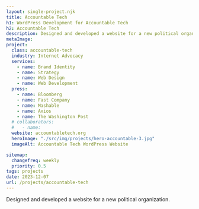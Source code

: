 ```yaml
---
layout: single-project.njk
title: Accountable Tech
h1: WordPress Development for Accountable Tech
h2: Accountable Tech
description: Designed and developed a website for a new political organization.
metaImage: 
project:
  class: accountable-tech
  industry: Internet Advocacy
  services:
    - name: Brand Identity
    - name: Strategy
    - name: Web Design
    - name: Web Development
  press:
    - name: Bloomberg
    - name: Fast Company
    - name: Mashable
    - name: Axios
    - name: The Washington Post
  # collaborators:
  #   - name:
  website: accountabletech.org
  heroImage: "./src/img/projects/hero-accountable-3.jpg"
  imageAlt: Accountable Tech WordPress Website

sitemap:
  changefreq: weekly
  priority: 0.5
tags: projects
date: 2023-12-07
url: /projects/accountable-tech
---
```


Designed and developed a website for a new political organization.
